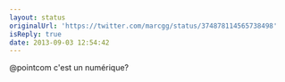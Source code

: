```yaml
---
layout: status
originalUrl: 'https://twitter.com/marcgg/status/374878114565738498'
isReply: true
date: 2013-09-03 12:54:42
---
```


@pointcom c'est un numérique?
